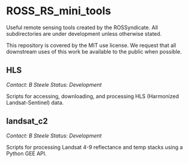 # ROSS_RS_mini_tools

Useful remote sensing tools created by the ROSSyndicate. All subdirectories are under development unless otherwise stated.

This repository is covered by the MIT use license. We request that all downstream uses of this work be available to the public when possible.


## HLS 

*Contact: B Steele*
*Status: Development*

Scripts for accessing, downloading, and processing HLS (Harmonized Landsat-Sentinel) data.

## landsat_c2

*Contact: B Steele*
*Status: Development*

Scripts for processing Landsat 4-9 reflectance and temp stacks using a Python GEE API.

